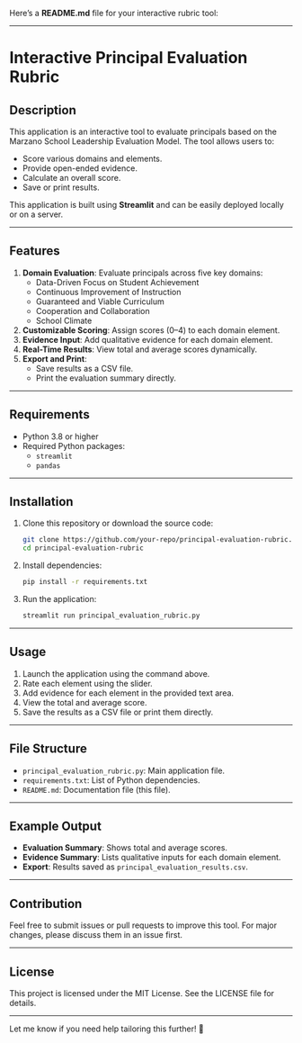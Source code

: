 Here’s a **README.md** file for your interactive rubric tool:

---

# Interactive Principal Evaluation Rubric

## Description
This application is an interactive tool to evaluate principals based on the Marzano School Leadership Evaluation Model. The tool allows users to:
- Score various domains and elements.
- Provide open-ended evidence.
- Calculate an overall score.
- Save or print results.

This application is built using **Streamlit** and can be easily deployed locally or on a server.

---

## Features
1. **Domain Evaluation**: Evaluate principals across five key domains:
   - Data-Driven Focus on Student Achievement
   - Continuous Improvement of Instruction
   - Guaranteed and Viable Curriculum
   - Cooperation and Collaboration
   - School Climate
2. **Customizable Scoring**: Assign scores (0–4) to each domain element.
3. **Evidence Input**: Add qualitative evidence for each domain element.
4. **Real-Time Results**: View total and average scores dynamically.
5. **Export and Print**:
   - Save results as a CSV file.
   - Print the evaluation summary directly.

---

## Requirements
- Python 3.8 or higher
- Required Python packages:
  - `streamlit`
  - `pandas`

---

## Installation
1. Clone this repository or download the source code:
   ```bash
   git clone https://github.com/your-repo/principal-evaluation-rubric.git
   cd principal-evaluation-rubric
   ```
2. Install dependencies:
   ```bash
   pip install -r requirements.txt
   ```
3. Run the application:
   ```bash
   streamlit run principal_evaluation_rubric.py
   ```

---

## Usage
1. Launch the application using the command above.
2. Rate each element using the slider.
3. Add evidence for each element in the provided text area.
4. View the total and average score.
5. Save the results as a CSV file or print them directly.

---

## File Structure
- `principal_evaluation_rubric.py`: Main application file.
- `requirements.txt`: List of Python dependencies.
- `README.md`: Documentation file (this file).

---

## Example Output
- **Evaluation Summary**: Shows total and average scores.
- **Evidence Summary**: Lists qualitative inputs for each domain element.
- **Export**: Results saved as `principal_evaluation_results.csv`.

---

## Contribution
Feel free to submit issues or pull requests to improve this tool. For major changes, please discuss them in an issue first.

---

## License
This project is licensed under the MIT License. See the LICENSE file for details.

---

Let me know if you need help tailoring this further! 🚀
